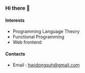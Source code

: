 ### Hi there 👋

#### Interests
- Programming Language Theory
- Functional Programming
- Web frontend

#### Contacts
- Email : hwidongsuh@gmail.com

